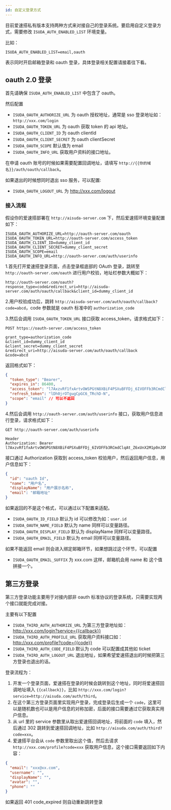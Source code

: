 ```yaml
---
id: 自定义登录方式
---
```


目前爱速搭私有版本支持两种方式来对接自己的登录系统。要启用自定义登录方式，需要修改 `ISUDA_AUTH_ENABLED_LIST` 环境变量。

比如：

```
ISUDA_AUTH_ENABLED_LIST=email,oauth
```

表示同时开启邮箱登录和 oauth 登录，具体登录相关配置请接着往下看。

## oauth 2.0 登录

首先请确保 `ISUDA_AUTH_ENABLED_LIST` 中包含了 oauth。

然后配置

- `ISUDA_OAUTH_AUTHORIZE_URL` 为 oauth 授权地址，通常是 sso 登录地址如：`http://xxx.com/login`
- `ISUDA_OAUTH_TOKEN_URL` 为 oauth 获取 token 的 api 地址。
- `ISUDA_OAUTH_CLIENT_ID` 为 oauth clientId
- `ISUDA_OAUTH_CLIENT_SECRET` 为 oauth clientSecret
- `ISUDA_OAUTH_SCOPE` 默认值为 email
- `ISUDA_OAUTH_INFO_URL` 获取用户资料的接口地址。

在申请 oauth 账号的时候如果需要配置回调地址，请填写 `http://{{你的域名}}/auth/oauth/callback`。

如果退出的时候想同时退出 sso 服务，可以配置:

- `ISUDA_OAUTH_LOGOUT_URL` 为 http://xxx.com/logout

### 接入流程

假设你的爱速搭部署在 `http://aisuda-server.com` 下，然后爱速搭环境变量配置如下：

```
ISUDA_OAUTH_AUTHORIZE_URL=http://oauth-server.com/oauth
ISUDA_OAUTH_TOKEN_URL=http://oauth-server.com/access_token
ISUDA_OAUTH_CLIENT_ID=dummy_client_id
ISUDA_OAUTH_CLIENT_SECRET=dummy_client_secret
ISUDA_OAUTH_SCOPE=email
ISUDA_OAUTH_INFO_URL=http://oauth-server.com/auth/userinfo
```

1.首先打开爱速搭登录页面，点击登录框底部的 OAuth 登录，跳转至 `http://oauth-server.com/oauth` 进行用户校验，地址栏参数大概如下：

```
http://oauth-server.com/oauth?response_type=code&redirect_uri=http://aisuda-server.com/auth/oauth/callback&client_id=dummy_client_id
```

2.用户校验成功后，跳转 `http://aisuda-server.com/auth/oauth/callback?code=abcd`，code 参数就是 oauth 标准中的 `authorization_code`

3.然后会调用 `ISUDA_OAUTH_TOKEN_URL` 接口获取 access_token，请求格式如下：

```
POST https://oauth-server.com/access_token

grant_type=authorization_code
&client_id=dummy_client_id
&client_secret=dummy_client_secret
&redirect_uri=http://aisuda-server.com/auth/oauth/callback
&code=abcd
```

返回格式如下：

```json
{
  "token_type": "Bearer",
  "expires_in": 86400,
  "access_token": "l7AxzvRf1fxArtvOWSPGtN8XBiF4PSXuBFFDj_6IVOFFb3RCmdClqAt_Z6xUnX2M1p0nJDNm",
  "refresh_token": "lDh0jrOTgugCpGC6_TRchD-N",
  "scope": "email" // 可以不返回
}
```

4.然后会调用 `http://oauth-server.com/auth/userinfo` 接口，获取用户信息进行登录，请求格式如下：

```
GET http://oauth-server.com/auth/userinfo

Header
Authorization: Bearer l7AxzvRf1fxArtvOWSPGtN8XBiF4PSXuBFFDj_6IVOFFb3RCmdClqAt_Z6xUnX2M1p0nJDNm
```

接口通过 Authorization 获取到 access_token 校验用户，然后返回用户信息，用户信息如下：

```json
{
  "id": "oauth Id",
  "name": "用户名",
  "displayName": "用户展示名称",
  "email": "邮箱地址"
}
```

如果返回的不是这个格式，可以通过以下配置来适配。

- `ISUDA_OAUTH_ID_FIELD` 默认为 id 可以修改为如：`user.id`
- `ISUDA_OAUTH_NAME_FIELD` 默认为 name 同样可以变量路径。
- `ISUDA_OAUTH_DISPLAY_FIELD` 默认为 displayName 同样可以变量路径。
- `ISUDA_OAUTH_EMAIL_FIELD` 默认为 email 同样可以变量路径。

如果不能返回 email 则会进入绑定邮箱环节，如果想跳过这个环节，可以配置

- `ISUDA_OAUTH_EMAIL_SUFFIX` 为 xxx.com 这样，邮箱机会用 name 和 这个值拼接一个。

## 第三方登录

第三方登录功能主要用于对接内部非 oauth 标准协议的登录系统，只需要实现两个接口就能完成对接。

主要有以下配置

- `ISUDA_THIRD_AUTH_AUTHORIZE_URL` 为第三方登录地址如：http://xxx.com/login?service={{callback}}
- `ISUDA_THIRD_AUTH_PROFILE_URL` 获取用户资料接口如：http://xxx.com/profile?code={{code}}
- `ISUDA_THIRD_AUTH_CODE_FIELD` 默认为 code 可以配置成其他如 ticket
- `ISUDA_THIRD_AUTH_LOGOUT_URL` 退出地址，如果希望爱速搭退出的时候把第三方登录也退出的话。

登录流程为：

1. 开发一个登录页面，爱速搭在登录的时候会跳转到这个地址，同时将爱速搭回调地址填入 `{{callback}}`，比如 `http://xxx.com/login?service=http://aisuda.com/auth/third`。
2. 在这个第三方登录页面里实现用户登录，完成登录后生成一个 `code`，这里可以是随机数也可以是用户信息的对称加密，后面的接口需要通过它获取真实用户信息。
3. 从 url 里的 service 参数里从取出爱速搭回调地址，将前面的 `code` 填入，然后通过 302 跳转到爱速搭回调地址，比如 `http://aisuda.com/auth/third?code=xxx`。
4. 爱速搭平台会从 `code` 参数里取出这个值，然后去请求 `http://xxx.com/profile?code=xxx` 获取用户信息，这个接口需要返回如下内容：

```json
{
  "email": "xxx@xx.com",
  "username": "",
  "displayName": "",
  "avatar": "",
  "phone": ""
}
```

如果返回 401 code_expired 则自动重新跳转登录
